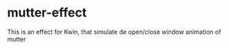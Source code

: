 mutter-effect
=============

This is an effect for Kwin, that simulate de open/close window animation of mutter
